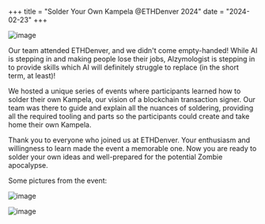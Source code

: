 +++
title = "Solder Your Own Kampela @ETHDenver 2024"
date = "2024-02-23"
+++

![image](../images/20240223-kampela-soldering.png)

Our team attended ETHDenver, and we didn't come empty-handed! While AI is stepping in and making people lose their jobs, Alzymologist is stepping in to provide skills which AI will definitely struggle to replace (in the short term, at least)!

We hosted a unique series of events where participants learned how to solder their own Kampela, our vision of a blockchain transaction signer. Our team was there to guide and explain all the nuances of soldering, providing all the required tooling and parts so the participants could create and take home their own Kampela.

Thank you to everyone who joined us at ETHDenver. Your enthusiasm and willingness to learn made the event a memorable one. Now you are ready to solder your own ideas and well-prepared for the potential Zombie apocalypse.

Some pictures from the event:

![image](../images/20240223-kampela-soldering-1.jpeg)

![image](../images/20240223-kampela-soldering-2.jpeg)

